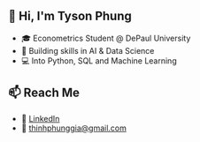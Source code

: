 ## 👋 **Hi, I'm Tyson Phung**

- 🎓 Econometrics Student @ DePaul University
- 🧠 Building skills in AI & Data Science
- 💻 Into Python, SQL and Machine Learning

## 📫 Reach Me

- 💼 [LinkedIn](https://www.linkedin.com/in/tysonphung)  
- 📧 thinhphunggia@gmail.com
